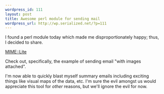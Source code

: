 ```yaml
--- 
wordpress_id: 111
layout: post
title: Awesome perl module for sending mail
wordpress_url: http://wp.serialized.net/?p=111
---
```

I found a perl module today which made me disproportionately happy; thus, I decided to share.

[MIME::Lite](http://search.cpan.org/~rjbs/MIME-Lite-3.020/lib/MIME/Lite.pm)

Check out, specifically, the example of sending email "with images attached".

I'm now able to quickly blast myself summary emails including exciting things like visual maps of the data, etc. I'm sure the evil amongst us would appreciate this tool for <em>other</em> reasons, but we'll ignore the evil for now.
